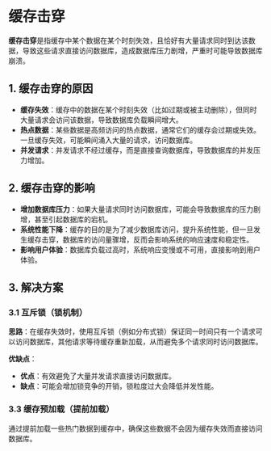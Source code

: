# 缓存击穿


**缓存击穿**是指缓存中某个数据在某个时刻失效，且恰好有大量请求同时到达该数据，导致这些请求直接访问数据库，造成数据库压力剧增，严重时可能导致数据库崩溃。


## 1. 缓存击穿的原因

- **缓存失效**：缓存中的数据在某个时刻失效（比如过期或被主动删除），但同时大量请求会访问该数据，导致数据库负载瞬间增大。
- **热点数据**：某些数据是高频访问的热点数据，通常它们的缓存会过期或失效。一旦缓存失效，可能瞬间涌入大量的请求，访问数据库。
- **并发请求**：并发请求不经过缓存，而是直接查询数据库，导致数据库的并发压力增加。

## 2. 缓存击穿的影响

- **增加数据库压力**：如果大量请求同时访问数据库，可能会导致数据库的压力剧增，甚至引起数据库的宕机。
- **系统性能下降**：缓存的目的是为了减少数据库访问，提升系统性能，但一旦发生缓存击穿，数据库的访问量骤增，反而会影响系统的响应速度和稳定性。
- **影响用户体验**：数据库负载过高时，系统响应变慢或不可用，直接影响到用户体验。

## 3. 解决方案


### 3.1 **互斥锁（锁机制）**

**思路**：在缓存失效时，使用互斥锁（例如分布式锁）保证同一时间只有一个请求可以访问数据库，其他请求等待缓存重新加载，从而避免多个请求同时访问数据库。

**优缺点**：
- **优点**：有效避免了大量并发请求直接访问数据库。
- **缺点**：可能会增加锁竞争的开销，锁粒度过大会降低并发性能。

### 3.3 **缓存预加载（提前加载）**

通过提前加载一些热门数据到缓存中，确保这些数据不会因为缓存失效而直接访问数据库。



